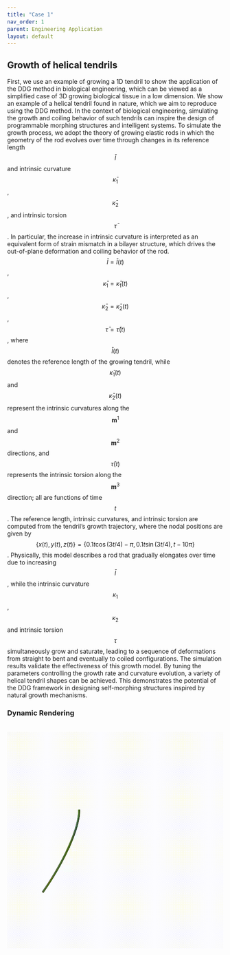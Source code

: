 ```yaml
---
title: "Case 1"
nav_order: 1
parent: Engineering Application
layout: default
---
```


## Growth of helical tendrils

First, we use an example of growing a 1D tendril to show the application of the DDG method in biological engineering, which can be viewed as a simplified case of 3D growing biological tissue in a low dimension. We show an example of a helical tendril found in nature, which we aim to reproduce using the DDG method. In the context of biological engineering, simulating the growth and coiling behavior of such tendrils can inspire the design of programmable morphing structures and intelligent systems. To simulate the growth process, we adopt the theory of growing elastic rods in which the geometry of the rod evolves over time through changes in its reference length $$\bar{l}$$ and intrinsic curvature $$\bar{\kappa}_{1}$$, $$\bar{\kappa}_{2}$$, and intrinsic torsion $$\bar{\tau}$$. In particular, the increase in intrinsic curvature is interpreted as an equivalent form of strain mismatch in a bilayer structure, which drives the out-of-plane deformation and coiling behavior of the rod. $$\bar{l}=\bar{l}(t)$$, $$\bar{\kappa}_1 = \bar{\kappa}_1(t)$$, $$\bar{\kappa}_2 = \bar{\kappa}_2(t)$$, $$\bar{\tau} = \bar{\tau}(t)$$,
where $$\bar{l}(t)$$ denotes the reference length of the growing tendril, while $$\bar{\kappa}_1(t)$$ and $$\bar{\kappa}_2(t)$$ represent the intrinsic curvatures along the $$\mathbf{m}^1$$ and $$\mathbf{m}^2$$ directions, and $$\bar{\tau}(t)$$ represents the intrinsic torsion along the $$\mathbf{m}^3$$ direction; all are functions of time $$t$$. The reference length, intrinsic curvatures, and intrinsic torsion are computed from the tendril’s growth trajectory, where the nodal positions are given by $$\{x(t), y(t), z(t)\} = \{ 0.1{t}\cos\left({3}t/4\right) - \pi, 0.1{t}\sin\left({3}t/4\right), {t} - 10\pi \}$$. Physically, this model describes a rod that gradually elongates over time due to increasing $$\bar{l}$$, while the intrinsic curvature $$\kappa_{1}$$, $$\kappa_{2}$$ and intrinsic torsion $$\tau$$ simultaneously grow and saturate, leading to a sequence of deformations from straight to bent and eventually to coiled configurations. The simulation results validate the effectiveness of this growth model. By tuning the parameters controlling the growth rate and curvature evolution, a variety of helical tendril shapes can be achieved. This demonstrates the potential of the DDG framework in designing self-morphing structures inspired by natural growth mechanisms.

### Dynamic Rendering
<br/><img src='../assets/videos/application_1.gif' width="600">
